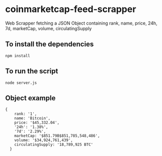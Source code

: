 # coinmarketcap-feed-scrapper
Web Scrapper fetching a JSON Object containing rank, name, price, 24h, 7d, marketCap, volume, circulatingSupply

## To install the dependencies 
```
npm install
```

## To run the script
```
node server.js
```

## Object example
```
{
    rank: '1',
    name: 'Bitcoin',
    price: '$45,332.04',
    '24h': '1.38%',
    '7d': '2.29%',
    marketCap: '$851.79B$851,785,548,486',
    volume: '$34,924,761,439',
    circulatingSupply: '18,789,925 BTC'
  }
```
